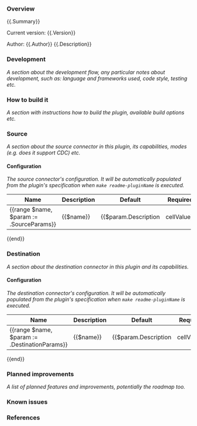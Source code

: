 ### Overview
{{.Summary}}

Current version: {{.Version}}

Author:          {{.Author}}
{{.Description}}
### Development
_A section about the development flow, any particular notes about development, such as: language and frameworks used,
code style, testing etc._

### How to build it
_A section with instructions how to build the plugin, available build options etc._

### Source
_A section about the source connector in this plugin, its capabilities, modes (e.g. does it support CDC) etc._

#### Configuration
_The source connector's configuration. It will be automatically populated from the plugin's specification
when `make readme-pluginName` is executed._

|Name|Description|Default|Required|
|---|---|---|---|
{{range $name, $param := .SourceParams}} |{{$name}}|{{$param.Description | cellValue}}|{{$param.Default | cellValue}}|{{$param.Required}}| 
{{end}}

### Destination
_A section about the destination connector in this plugin and its capabilities._

#### Configuration
_The destination connector's configuration. It will be automatically populated from the plugin's specification
when `make readme-pluginName` is executed._

|Name|Description|Default|Required|
|---|---|---|---|
{{range $name, $param := .DestinationParams}} |{{$name}}|{{$param.Description | cellValue}}|{{$param.Default | cellValue}}|{{$param.Required}}| 
{{end}}

### Planned improvements
_A list of planned features and improvements, potentially the roadmap too._

### Known issues

### References
